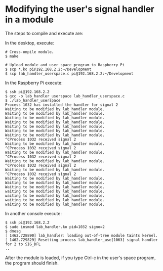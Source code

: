 
# Modifying the user's signal handler in a module

The steps to compile and execute are:

In the desktop, execute:

```shell
# Cross-ompile module.
$ make

# Upload module and user space program to Raspberry Pi
$ scp *.ko pi@192.168.2.2:~/Development
$ scp lab_handler_userspace.c pi@192.168.2.2:~/Development

```

In the Raspberry Pi execute:

```shell
$ ssh pi@192.168.2.2
$ gcc -o lab_handler_userspace lab_handler_userspace.c
$ ./lab_handler_userspace
Process 1032 has installed the handler for signal 2
Waiting to be modified by lab_handler module.
Waiting to be modified by lab_handler module.
Waiting to be modified by lab_handler module.
Waiting to be modified by lab_handler module.
Waiting to be modified by lab_handler module.
Waiting to be modified by lab_handler module.
Waiting to be modified by lab_handler module.
^CProcess 1032 received signal 2
Waiting to be modified by lab_handler module.
^CProcess 1032 received signal 2
Waiting to be modified by lab_handler module.
^CProcess 1032 received signal 2
Waiting to be modified by lab_handler module.
^CProcess 1032 received signal 2
Waiting to be modified by lab_handler module.
^CProcess 1032 received signal 2
Waiting to be modified by lab_handler module.
Waiting to be modified by lab_handler module.
Waiting to be modified by lab_handler module.
waiting to be modified by lab_handler module.
waiting to be modified by lab_handler module.
waiting to be modified by lab_handler module.
waiting to be modified by lab_handler module.
```

In another console execute:


```shell
$ ssh pi@192.168.2.2
$ sudo insmod lab_handler.ko pid=1032 signo=2
$ dmesg
[ 1462.728890] lab_handler: loading out-of-tree module taints kernel.
[ 1462.729829] Resetting process lab_handler_use[1063] signal handler for 2 to SIG_DFL
..
```

After the module is loaded, if you type Ctrl-c in the user's space program, the
program should finish.


